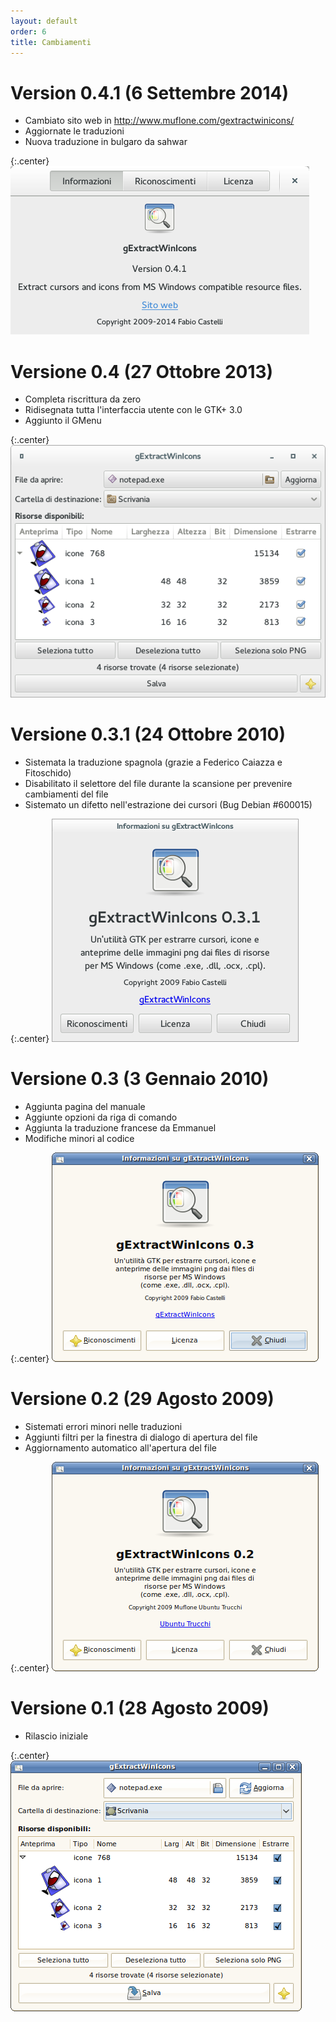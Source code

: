 ```yaml
---
layout: default
order: 6
title: Cambiamenti
---
```

# Version 0.4.1 (6 Settembre 2014)

* Cambiato sito web in http://www.muflone.com/gextractwinicons/
* Aggiornate le traduzioni
* Nuova traduzione in bulgaro da sahwar

{:.center}
![Finestra delle informazioni di gExtractWinIcons 0.4.1](/resources/gextractwinicons/archive/0.4.1/italian/about.png)

# Versione 0.4 (27 Ottobre 2013)

* Completa riscrittura da zero
* Ridisegnata tutta l'interfaccia utente con le GTK+ 3.0
* Aggiunto il GMenu

{:.center}
![Finestra principale di gExtractWinIcons 0.4](/resources/gextractwinicons/archive/0.4/italian/main.png)

# Versione 0.3.1 (24 Ottobre 2010)

* Sistemata la traduzione spagnola (grazie a Federico Caiazza e Fitoschido)
* Disabilitato il selettore del file durante la scansione per prevenire
  cambiamenti del file
* Sistemato un difetto nell'estrazione dei cursori (Bug Debian #600015)

{:.center}
![Finestra delle informazioni di gExtractWinIcons 0.3.1](/resources/gextractwinicons/archive/0.3.1/italian/about.png)

# Versione 0.3 (3 Gennaio 2010)

* Aggiunta pagina del manuale
* Aggiunte opzioni da riga di comando
* Aggiunta la traduzione francese da Emmanuel
* Modifiche minori al codice

{:.center}
![Finestra delle informazioni di gExtractWinIcons 0.3](/resources/gextractwinicons/archive/0.3/italian/about.png)

# Versione 0.2 (29 Agosto 2009)

* Sistemati errori minori nelle traduzioni
* Aggiunti filtri per la finestra di dialogo di apertura del file
* Aggiornamento automatico all'apertura del file

{:.center}
![Finestra delle informazioni di gExtractWinIcons 0.2](/resources/gextractwinicons/archive/0.2/italian/about.png)

# Versione 0.1 (28 Agosto 2009)

* Rilascio iniziale

{:.center}
![Finestra principale di gExtractWinIcons 0.1](/resources/gextractwinicons/archive/0.1/italian/main.png)